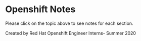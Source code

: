 # Openshift Notes

Please click on the topic above to see notes for each section. 

Created by Red Hat Openshift Engineer Interns- Summer 2020
